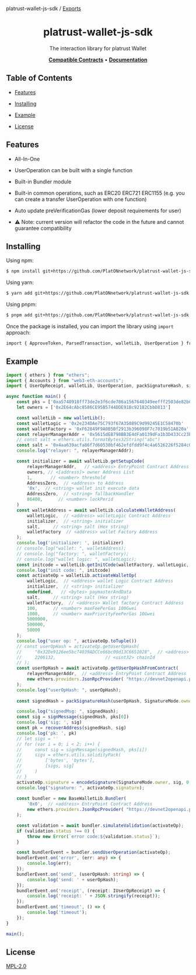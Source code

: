platrust-wallet-js-sdk / [Exports](modules.md)

<h1 align="center">
   <b>
        platrust-wallet-js-sdk
    </b>
</h1>

<p align="center">The interaction library for platrust Wallet</p>

<p align="center">
    <a href="https://github.com/PlatONnetwork/platrust-wallet-contracts/"><b>Compatible Contracts</b></a> •
    <a href="docs/modules.md"><b>Documentation</b></a>
</p>

## Table of Contents

  - [Features](#features)

  - [Installing](#installing)
    
  - [Example](#example)

  - [License](#license)

    

## Features

- All-In-One

- UserOperation can be built with a single function

- Built-in Bundler module

- Built-in common operations, such as ERC20 ERC721 ERC1155 (e.g. you can create a transfer UserOperation with one function)

- Auto update preVerificationGas (lower deposit requirements for user)

- ⚠️ Note: current version will refactor the code in the future and cannot guarantee compatibility

  

## Installing

Using npm:

```bash
$ npm install git+https://github.com/PlatONnetwork/platrust-wallet-js-sdk.git#v0.1.0
```

Using yarn:

```bash
$ yarn add git+https://github.com/PlatONnetwork/platrust-wallet-js-sdk.git#v0.1.0
```

Using pnpm:

```bash
$ pnpm add git+https://github.com/PlatONnetwork/platrust-wallet-js-sdk.git#v0.1.0
```

Once the package is installed, you can import the library using `import` approach:

```bash
import { ApproveToken, ParsedTransaction, walletLib, UserOperation } from 'platrust-wallet-js-sdk';
```

## Example

```typescript
import { ethers } from "ethers";
import { Accounts } from "web3-eth-accounts";
import { UserOpReceipt, walletLib, UserOperation, packSignatureHash, signMessage, encodeSignature } from 'platrust-wallet-js-sdk';

async function main() {
    const pks = ['0xa5748918ff73de2e3f6cde786a1567640349eefff2503de82b0bfa4d41d55101']
    let owners = ['0x2E64cAbc8586CE95B5744DDE91Bc92182CbbD813']

    const walletLib = new walletLib();
    const walletLogic = '0x2e234DAe75C793f67A35089C9d99245E1C58470b'
    const walletFactory = '0xF62849F9A0B5Bf2913b396098F7c7019b51A820a' // wallet proxy factory contract address
    const relayerManagerAddr = '0x5615dEB798BB3E4dFa0139dFa1b3D433Cc23b72f'
    // const salt = ethers.utils.formatBytes32String("abc")
    const salt = '0x4aa639acfa86f7d60530bf462efdfdd9f4c4a6526226f5284c0af71240d47f25'
    console.log("relayer: ", relayerManagerAddr);

    const initializer = await walletLib.getSetupCode(
        relayerManagerAddr,   // <address> EntryPoint Contract Address
        owners, // <[address]> owner Address List
        1,       // <number> threshold
        AddressZero,  // <address> to Address
        '0x',  // <string> wallet init execute data
        AddressZero,  // <string> fallbackHandler
        86400,      // <number> lockPerid
    )
    const walletAddress = await walletLib.calculateWalletAddress(
        walletLogic,  // <address> walletLogic Contract Address
        initializer,  // <string> initializer
        salt,     // <string> salt (Hex string)
        walletFactory  // <address> wallet Factory Address
    );
    console.log('initializer: ', initializer)
    // console.log("wallet: ", walletAddress);
    // console.log("factory: ", walletFactory);
    // console.log("wallet logic: ", walletLogic);
    const initcode = walletLib.getInitCode(walletFactory, walletLogic, initializer, salt)
    console.log("init code: ", initcode)
    const activateOp = walletLib.activateWalletOp(
        walletLogic,  // <address> wallet Logic Contract Address
        initializer,  // <string> initializer
        undefined,   // <bytes> paymasterAndData
        salt,     // <string> salt (Hex string)
        walletFactory,  // <address> Wallet factory Contract Address
        100,      // <number> maxFeePerGas 100Gwei
        1000,     // <number> maxPriorityFeePerGas 10Gwei
        5000000,
        500000,
        50000
    );
    console.log("user op: ", activateOp.toTuple())
    // const userOpHash = activateOp.getUserOpHash(
    //     "0x32De9126ee5bc74039ADCCe66bc00d13C6651028",  // <address> EntryPoint Contract Address
    //     2206132,                   // <uint32> chainId
    // );
    const userOpHash = await activateOp.getUserOpHashFromContract(
        relayerManagerAddr,  // <address> EntryPoint Contract Address
        new ethers.providers.JsonRpcProvider( "https://devnet2openapi.platon.network/rpc"),  // ethers.providers
    );
    console.log("userOpHash: ", userOpHash);
    
    const signedHash = packSignatureHash(userOpHash, SignatureMode.owner, 0, 0);

    console.log("signedMsg: ", signedHash);
    const sig = signMessage(signedHash, pks[0])
    console.log('sig: ', sig)
    const pk = recoverAddress(signedHash, sig)
    console.log('pk: ', pk)
    // let sigs = ''
    // for (var i = 0; i < 2; i++) {
    //     const sig = signMessage(signedHash, pks[i])
    //     sigs = ethers.utils.solidityPack(
    //         ['bytes', 'bytes'],
    //         [sigs, sig]
    //     )
    // }
    activateOp.signature = encodeSignature(SignatureMode.owner, sig, 0, 0);
    console.log("signature: ", activateOp.signature);
    
    const bundler = new BaseWalletLib.Bundler(
        '0x0',  // <address> EntryPoint Contract Address
        new ethers.providers.JsonRpcProvider( "https://devnet2openapi.platon.network/rpc"),  // ethers.providers
    );

    const validation = await bundler.simulateValidation(activateOp);
    if (validation.status !== 0) {
        throw new Error(`error code:${validation.status}`);
    }

    const bundlerEvent = bundler.sendUserOperation(activateOp);
    bundlerEvent.on('error', (err: any) => {
        console.log(err);
    });
    bundlerEvent.on('send', (userOpHash: string) => {
        console.log('send: ' + userOpHash);
    });
    bundlerEvent.on('receipt', (receipt: IUserOpReceipt) => {
        console.log('receipt: ' + JSON.stringify(receipt));
    });
    bundlerEvent.on('timeout', () => {
        console.log('timeout');
    });
}

main();
```

## License

[MPL-2.0](LICENSE)
